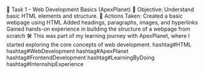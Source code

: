 🚀 Task 1 – Web Development Basics (ApexPlanet)
 🔹 Objective: Understand basic HTML elements and structure.
 🔹 Actions Taken:
Created a basic webpage using HTML
Added headings, paragraphs, images, and hyperlinks
Gained hands-on experience in building the structure of a webpage from scratch
🛠️ This was part of my learning journey with ApexPlanet, where I started exploring the core concepts of web development.
hashtag#HTML hashtag#WebDevelopment hashtag#ApexPlanet hashtag#FrontendDevelopment hashtag#LearningByDoing hashtag#InternshipExperience
